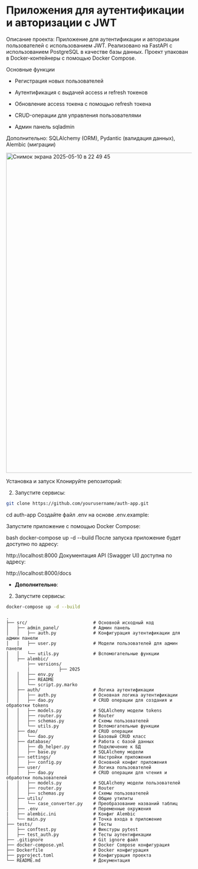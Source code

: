 # Приложения для аутентификации и авторизации с JWT

Описание проекта:
Приложение для аутентификации и авторизации пользователей с использованием JWT. Реализовано на FastAPI с использованием PostgreSQL в качестве базы данных. Проект упакован в Docker-контейнеры с помощью Docker Compose.

Основные функции
- Регистрация новых пользователей

- Аутентификация с выдачей access и refresh токенов

- Обновление access токена с помощью refresh токена

- CRUD-операции для управления пользователями

- Админ панель sqladmin 

Дополнительно: SQLAlchemy (ORM), Pydantic (валидация данных), Alembic (миграции)

<img width="867" alt="Снимок экрана 2025-05-10 в 22 49 45" src="https://github.com/user-attachments/assets/98f71ee9-f886-42c8-a38a-127725b765de" />

Установка и запуск
Клонируйте репозиторий:

2. Запустите сервисы:
```bash
git clone https://github.com/yourusername/auth-app.git
```
cd auth-app
Создайте файл .env на основе .env.example:

Запустите приложение с помощью Docker Compose:

bash
docker-compose up -d --build
После запуска приложение будет доступно по адресу:

http://localhost:8000
Документация API (Swagger UI) доступна по адресу:

http://localhost:8000/docs

- **Дополнительно**: 
2. Запустите сервисы:
```bash
docker-compose up -d --build
```


```
.
├── src/                         # Основной исходный код
│   ├── admin_panel/             # Админ панель
│   │   ├── auth.py              # Конфигурация аутентификации для админ панели
│   │   ├── user.py              # Модели пользователей для админ панели
│   │   └── utils.py             # Вспомогательные функции
│   ├── alembic/                 
│       ├── versions/            
│       |           ├── 2025     
│   │   ├── env.py               
│   │   ├── README          
│   │   └── script.py.marko   
│   ├── auth/                    # Логика аутентификации
│   │   ├── auth.py              # Основная логика аутентификации
│   │   ├── dao.py               # CRUD операции для создания и обработки tokens
│   │   ├── models.py            # SQLAlchemy модели tokens
│   │   ├── router.py            # Router
│   │   ├── schemas.py           # Схемы пользователей
│   │   └── utils.py             # Вспомогательные функции
│   ├── dao/                     # CRUD операции
│   │   └── dao.py               # Базовый CRUD класс
│   ├── database/                # Работа с базой данных
│   │   ├── db_helper.py         # Подключение к БД
│   │   ├── base.py              # SQLAlchemy модели
│   ├── settings/                # Настройки приложения
│   │   ├── config.py            # Основной конфиг приложения
│   ├── user/                    # Логика пользователей
│   │   ├── dao.py               # CRUD операции для чтения и обработки пользователей
│   │   ├── models.py            # SQLAlchemy модели пользователей
│   │   ├── router.py            # Router
│   │   ├── schemas.py           # Схемы пользователей
│   ├── utils/                   # Общие утилиты
│   │   └── case_converter.py    # Преобразование названий таблиц
│   ├── .env                     # Переменные окружения
|   ├── alembic.ini              # Конфиг Alembic
│   └── main.py                  # Точка входа в приложение
├── tests/                       # Тесты
│   ├── conftest.py              # Фикстуры pytest
│   ├── test_auth.py             # Тесты аутентификации
├── .gitignore                   # Git ignore файл
├── docker-compose.yml           # Docker Compose конфигурация
├── Dockerfile                   # Docker конфигурация
├── pyproject.toml               # Конфигурация проекта
└── README.md                    # Документация
```


